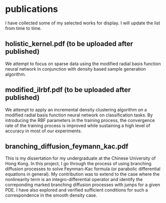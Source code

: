 # publications

I have collected some of my selected works for display. I will update the list from time to time. 

## holistic_kernel.pdf (to be uploaded after published)
We attempt to focus on sparse data using the modified radial basis function neural network in conjunction with density based sample generation algorithm. 

## modified_ilrbf.pdf (to be uploaded after published)
We attempt to apply an incremental density clustering algorithm on a modified radial basis function neural network on classification tasks. By introducing the RBF parameters in the training process, the convergence rate of the training process is improved while sustaining a high level of accuracy in most of our experiments.


## branching_diffusion_feymann_kac.pdf
This is my dissertation for my undergraduate at the Chinese University of Hong Kong. In this project, I go through the process of using branching diffusion processes to solve Feynman-Kac formula (or parabolic differential equations in general). My contribution was to extend to the case where the nonlinearity term is an integro-differential operator and identify the correponding marked branching diffusion processes with jumps for a given PDE. I have also explored and verified sufficient conditions for such a correspondence in the smooth density case. 
